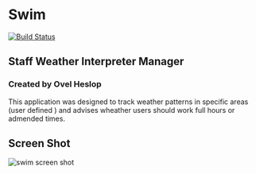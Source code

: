 Swim
===

[![Build Status][travis-image]][travis-url]


## Staff Weather Interpreter Manager

### Created by Ovel Heslop


This application was designed to track weather patterns in specific areas (user defined ) and advises wheather users should work full hours or admended times. 

## Screen Shot

![swim screen shot](https://cloud.githubusercontent.com/assets/18237203/23574805/05c6ff4a-0051-11e7-9fd9-10cd093b7466.png)

[travis-url]: http://travis-ci.org/systemjs/plugin-babel
[travis-image]: http://travis-ci.org/systemjs/plugin-babel.svg?branch=master
